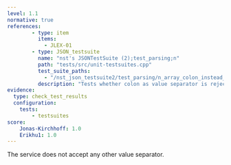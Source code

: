 ```yaml
---
level: 1.1
normative: true
references:
        - type: item
          items:
            - JLEX-01
        - type: JSON_testsuite
          name: "nst's JSONTestSuite (2);test_parsing;n"
          path: "tests/src/unit-testsuites.cpp"
          test_suite_paths:
            - "/nst_json_testsuite2/test_parsing/n_array_colon_instead_of_comma.json"
          description: "Tests whether colon as value separator is rejected."
evidence:
  type: check_test_results
  configuration:
    tests: 
        - testsuites
score:
    Jonas-Kirchhoff: 1.0
    Erikhu1: 1.0
---
```


The service does not accept any other value separator.